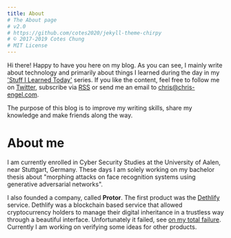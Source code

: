 ```yaml
---
title: About
# The About page
# v2.0
# https://github.com/cotes2020/jekyll-theme-chirpy
# © 2017-2019 Cotes Chung
# MIT License
---
```


Hi there! Happy to have you here on my blog. As you can see, I mainly write about technology and primarily about things I learned during the day in my ['Stuff I Learned Today'](https://chris-engel.com/categories/stuff-i-learned-today/) series. If you like the content, feel free to follow me on [Twitter](https://twitter.com/chrsengel), subscribe via [RSS](https://chris-engel.com/feed.xml) or send me an email to chris@chris-engel.com.

The purpose of this blog is to improve my writing skills, share my knowledge and make friends along the way.

# About me

I am currently enrolled in Cyber Security Studies at the University of Aalen, near Stuttgart, Germany. These days I am solely working on my bachelor thesis about "morphing attacks on face recognition systems using generative adversarial networks".

I also founded a company, called **Protor**. The first product was the [Dethlify](https://dethlify.com) service. Dethlify was a blockchain based service that allowed cryptocurrency holders to manage their digital inheritance in a trustless way through a beautiful interface. Unfortunately it failed, see [on my total failure](https://chris-engel.com/posts/on-my-total-failure/). Currently I am working on verifying some ideas for other products.
